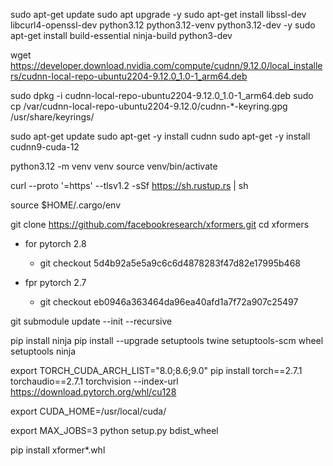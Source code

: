 

sudo apt-get update
sudo apt upgrade -y
sudo apt-get install libssl-dev libcurl4-openssl-dev python3.12 python3.12-venv python3.12-dev -y
sudo apt-get install build-essential 
ninja-build python3-dev


wget https://developer.download.nvidia.com/compute/cudnn/9.12.0/local_installers/cudnn-local-repo-ubuntu2204-9.12.0_1.0-1_arm64.deb

 sudo dpkg -i cudnn-local-repo-ubuntu2204-9.12.0_1.0-1_arm64.deb
 sudo cp /var/cudnn-local-repo-ubuntu2204-9.12.0/cudnn-*-keyring.gpg /usr/share/keyrings/

 sudo apt-get update
sudo apt-get -y install cudnn
sudo apt-get -y install cudnn9-cuda-12


python3.12 -m venv venv
source venv/bin/activate


curl --proto '=https' --tlsv1.2 -sSf https://sh.rustup.rs | sh

source $HOME/.cargo/env


git clone https://github.com/facebookresearch/xformers.git
cd xformers

- for pytorch 2.8 
    - git checkout 5d4b92a5e5a9c6c6d4878283f47d82e17995b468

- fpr pytorch 2.7
    - git checkout eb0946a363464da96ea40afd1a7f72a907c25497


git submodule update --init --recursive



pip install ninja
pip install --upgrade setuptools twine setuptools-scm wheel setuptools ninja



export TORCH_CUDA_ARCH_LIST="8.0;8.6;9.0"
pip install torch==2.7.1 torchaudio==2.7.1 torchvision --index-url https://download.pytorch.org/whl/cu128

export CUDA_HOME=/usr/local/cuda/

export MAX_JOBS=3
python setup.py bdist_wheel


pip install xformer*.whl